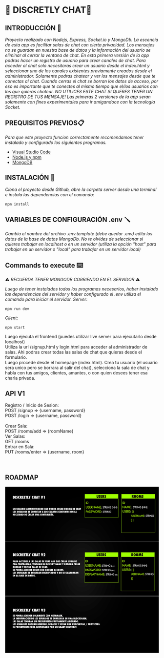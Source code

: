 # 💬 DISCRETLY CHAT💬

## INTRODUCCIÓN 🚀

_Proyecto realizado con Nodejs, Express, Socket.io y MongoDb._
_La escencia de esta app es facilitar salas de chat con cierta privacidad. Los mensajes no se guardan en nuestra base de datos y la información del usuario se eliminar al cerrar la ventana de chat._
_En esta primera versión de la app podras hacer un registro de usuario para crear canales de chat._
_Para acceder al chat solo necesitaras crear un usuario desde el index.html y seleccionar uno de los canales existentes previamente creados desde el administrador._
_Solamente podras chatear y ver los mensajes desde que te conectas al chat. Cuando cerras el chat se borran los datos de acceso, por eso es importante que te conectes al mismo tiempo que el/los usuarios con los que quieras chatear._
_NO UTILICES ESTE CHAT SI QUERES TENER UN REGISTRO DE TUS MENSAJE!_
_Las primeras 2 versiones de la app seran solamente con fines experimentales para ir amigandoce con la tecnologia Socket._

## PREQUISITOS PREVIOS📋

_Para que este proyecto funcion correctamente recomendamos tener instalado y configurado los siguientes programas._

- [Visual Studio Code](https://code.visualstudio.com/download)
- [Node.js y npm](https://nodejs.org/es/)
- [MongoDB](https://docs.mongodb.com/manual/installation/)

## INSTALACIÓN 🔧

_Clona el proyecto desde Github, abre la carpeta server desde una terminal e instala las dependencias con el comando:_
```
npm install
```

## VARIABLES DE CONFIGURACIÓN .env 🪛

_Cambia el nombre del archivo .env.template (debe quedar .env) edita los datos de la base de datos MongoDb. No te olvides de seleccionar si quieres trabajar en localhost o en un servidor (utiliza la opción "host" para trabajar en un servidor o "local" para trabajar en un servidor local)_

## Commands to execute ⌨️

⚠️ _RECUERDA TENER MONGODB CORRIENDO EN EL SERVIDOR_ ⚠️

_Luego de tener instalados todos los programas necesarios, haber instalado las dependencias del servidor y haber configurado el .env utiliza el comando  para iniciar el servidor._
_Server:_
```
npm run dev
```
_Client:_
```
npm start
```
Luego ejecuta el frontend (puedes utilizar live server para ejecutarlo desde localhost)<br>
Utiliza la url /signup.html y login.html para acceder al administrador de salas. Ahi podras crear todas las salas de chat que quieras desde el formulario.<br>
Luego procede desde el homepage (index.html). Crea tu usuario (el usuario sera unico pero se borrara al salir del chat), selecciona la sala de chat y habla con tus amigos, clientes, amantes, o con quien desees tener esa charla privada.<br>

## API V1
Registro / Inicio de Sesion:<br>
POST /signup => {username, password}<br>
POST /login => {username, password}<br>
<br>
Crear Sala:<br>
POST /rooms/add => {roomName}<br>
Ver Salas:<br>
GET /rooms<br>
Entrar en Sala:<br>
PUT /rooms/enter => {username, room}<br>
<br><br>

## ROADMAP
![Roadmap](https://github.com/lcrender/Discreetly-Chat/blob/Lcrender/roadmap.jpg)
